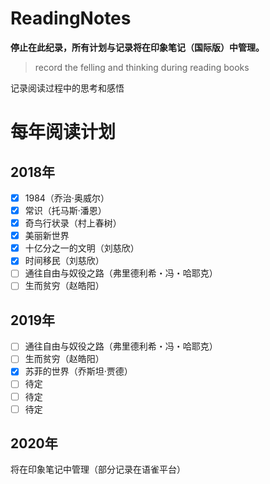 # ReadingNotes

**停止在此纪录，所有计划与记录将在印象笔记（国际版）中管理。**

>record the felling and thinking during reading books

记录阅读过程中的思考和感悟


# 每年阅读计划

## 2018年

 - [x] 1984（乔治·奥威尔）
 - [x] 常识（托马斯·潘恩）
 - [x] 奇鸟行状录（村上春树）
 - [x] 美丽新世界
 - [x] 十亿分之一的文明（刘慈欣）
 - [x] 时间移民（刘慈欣）
 - [ ] 通往自由与奴役之路（弗里德利希・冯・哈耶克）
 - [ ] 生而贫穷（赵皓阳）
 
 ## 2019年
 
 - [ ] 通往自由与奴役之路（弗里德利希・冯・哈耶克）
 - [ ] 生而贫穷（赵皓阳）
 - [x] 苏菲的世界（乔斯坦·贾德）
 - [ ] 待定
 - [ ] 待定
 - [ ] 待定
 
 ## 2020年
 
 将在印象笔记中管理（部分记录在语雀平台）
